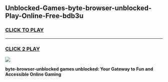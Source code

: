 
## Unblocked-Games-byte-browser-unblocked-Play-Online-Free-bdb3u
<h3>
<a href="https://premium76.site?title=byte-browser-unblocked&ref=26A">CLICK TO PLAY</a></h3>
<hr>

<h3>
<a href="https://premium76.site?title=byte-browser-unblocked&ref=26A">CLICK 2 PLAY</a>
  
</h3>

<a href="https://premium76.site?title=byte-browser-unblocked&ref=26A"><img src="https://clearcache.store/games.png"></a>


**byte-browser-unblocked games unblocked: Your Gateway to Fun and Accessible Online Gaming**
